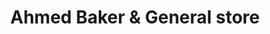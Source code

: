 ---
title: "Ahmed Baker & General store"
url: /karachi/ahmed-baker-and-general-store/
shop: shop
---